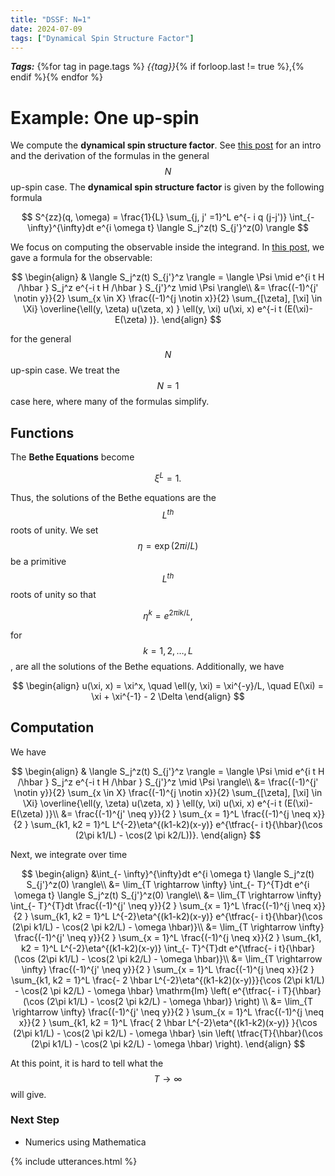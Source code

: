 ```yaml
---
title: "DSSF: N=1"
date: 2024-07-09
tags: ["Dynamical Spin Structure Factor"]
---
```


***Tags:*** {%for tag in page.tags %} *{{tag}}*{% if forloop.last != true %},{% endif %}{% endfor %}

# Example: One up-spin

We compute the **dynamical spin structure factor**. 
See [this post](/URSA23/2024/07/02/diss.html) for an intro and the derivation of the formulas in the general $$N$$ up-spin case.
The **dynamical spin structure factor** is given by the following formula

$$
S^{zz}(q, \omega) = \frac{1}{L} \sum_{j, j' =1}^L e^{- i q (j-j')} \int_{- \infty}^{\infty}dt e^{i \omega t} \langle S_j^z(t) S_{j'}^z(0) \rangle
$$

We focus on computing the observable inside the integrand. 
In [this post](/URSA23/2024/07/02/diss.html), we gave a formula for the observable:

$$
\begin{align}
& \langle S_j^z(t) S_{j'}^z \rangle = \langle \Psi \mid e^{i t H /\hbar } S_j^z e^{-i t H /\hbar } S_{j'}^z \mid \Psi \rangle\\
&= \frac{(-1)^{j' \notin y}}{2}  \sum_{x \in X} \frac{(-1)^{j \notin x}}{2} \sum_{[\zeta], [\xi] \in \Xi} \overline{\ell(y, \zeta) u(\zeta, x) } \ell(y, \xi) u(\xi, x) e^{-i t (E(\xi)- E(\zeta) )}.
\end{align}
$$

for the general $$N$$ up-spin case. 
We treat the $$N=1$$ case here, where many of the formulas simplify. 

## Functions

The **Bethe Equations** become

$$
\xi^L = 1.
$$

Thus, the solutions of the Bethe equations are the $$L^{th}$$ roots of unity.
We set $$ \eta = \exp(2 \pi i /L)$$ be a primitive $$L^{th}$$ roots of unity so that

$$
\eta^{k} = e^{2 \pi i k /L},
$$

for $$k=1, 2, \dots, L$$, are all the solutions of the Bethe equations.
Additionally, we have

$$
\begin{align}
u(\xi, x) = \xi^x, \quad \ell(y, \xi) = \xi^{-y}/L, \quad E(\xi) = \xi + \xi^{-1} - 2 \Delta
\end{align}
$$

## Computation

We have

$$
\begin{align}
& \langle S_j^z(t) S_{j'}^z \rangle = \langle \Psi \mid e^{i t H /\hbar } S_j^z e^{-i t H /\hbar } S_{j'}^z \mid \Psi \rangle\\
&= \frac{(-1)^{j' \notin y}}{2}  \sum_{x \in X} \frac{(-1)^{j \notin x}}{2} \sum_{[\zeta], [\xi] \in \Xi} \overline{\ell(y, \zeta) u(\zeta, x) } \ell(y, \xi) u(\xi, x) e^{-i t (E(\xi)- E(\zeta) )}\\
&= \frac{(-1)^{j' \neq y}}{2 }  \sum_{x = 1}^L \frac{(-1)^{j \neq x}}{2 } \sum_{k1, k2 = 1}^L L^{-2}\eta^{(k1-k2)(x-y)} e^{\tfrac{- i t}{\hbar}(\cos (2\pi k1/L) - \cos(2 \pi k2/L))}.
\end{align}
$$

Next, we integrate over time 

$$
\begin{align}
&\int_{- \infty}^{\infty}dt e^{i \omega t} \langle S_j^z(t) S_{j'}^z(0) \rangle\\
&= \lim_{T \rightarrow \infty} \int_{- T}^{T}dt e^{i \omega t} \langle S_j^z(t) S_{j'}^z(0) \rangle\\
&= \lim_{T \rightarrow \infty} \int_{- T}^{T}dt  \frac{(-1)^{j' \neq y}}{2 }  \sum_{x = 1}^L \frac{(-1)^{j \neq x}}{2 } \sum_{k1, k2 = 1}^L L^{-2}\eta^{(k1-k2)(x-y)} e^{\tfrac{- i t}{\hbar}(\cos (2\pi k1/L) - \cos(2 \pi k2/L) - \omega \hbar)}\\
&= \lim_{T \rightarrow \infty} \frac{(-1)^{j' \neq y}}{2 }  \sum_{x = 1}^L \frac{(-1)^{j \neq x}}{2 } \sum_{k1, k2 = 1}^L L^{-2}\eta^{(k1-k2)(x-y)} \int_{- T}^{T}dt e^{\tfrac{- i t}{\hbar}(\cos (2\pi k1/L) - \cos(2 \pi k2/L) - \omega \hbar)}\\
&= \lim_{T \rightarrow \infty} \frac{(-1)^{j' \neq y}}{2 }  \sum_{x = 1}^L \frac{(-1)^{j \neq x}}{2 } \sum_{k1, k2 = 1}^L \frac{- 2 \hbar L^{-2}\eta^{(k1-k2)(x-y)}}{\cos (2\pi k1/L) - \cos(2 \pi k2/L) - \omega \hbar}  \mathrm{Im} \left( e^{\tfrac{- i T}{\hbar}(\cos (2\pi k1/L) - \cos(2 \pi k2/L) - \omega \hbar)} \right) \\
&= \lim_{T \rightarrow \infty} \frac{(-1)^{j' \neq y}}{2 }  \sum_{x = 1}^L \frac{(-1)^{j \neq x}}{2 } \sum_{k1, k2 = 1}^L \frac{ 2 \hbar L^{-2}\eta^{(k1-k2)(x-y)} }{\cos (2\pi k1/L) - \cos(2 \pi k2/L) - \omega \hbar}  \sin \left( \tfrac{T}{\hbar}(\cos (2\pi k1/L) - \cos(2 \pi k2/L) - \omega \hbar) \right).
\end{align}
$$

At this point, it is hard to tell what the $$T \rightarrow \infty$$ will give. 

### Next Step

- Numerics using Mathematica



{% include utterances.html %}
